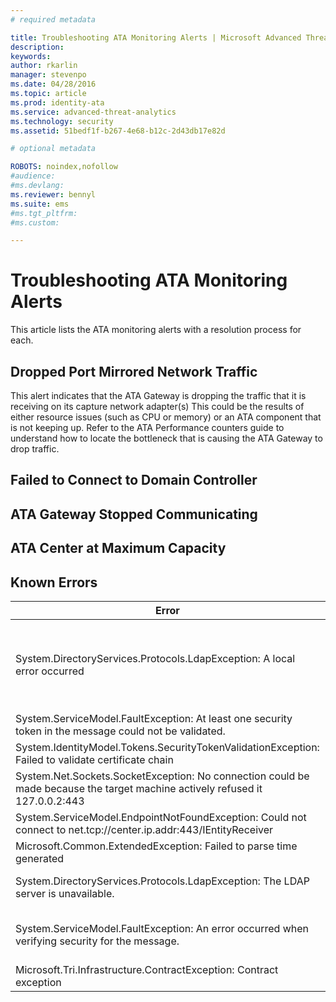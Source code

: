 ```yaml
---
# required metadata

title: Troubleshooting ATA Monitoring Alerts | Microsoft Advanced Threat Analytics
description:
keywords:
author: rkarlin
manager: stevenpo
ms.date: 04/28/2016
ms.topic: article
ms.prod: identity-ata
ms.service: advanced-threat-analytics
ms.technology: security
ms.assetid: 51bedf1f-b267-4e68-b12c-2d43db17e82d

# optional metadata

ROBOTS: noindex,nofollow
#audience:
#ms.devlang:
ms.reviewer: bennyl
ms.suite: ems
#ms.tgt_pltfrm:
#ms.custom:

---
```


# Troubleshooting ATA Monitoring Alerts
This article lists the ATA monitoring alerts with a resolution process for each.

## Dropped Port Mirrored Network Traffic
This alert indicates that the ATA Gateway is dropping the traffic that it is receiving on its capture network adapter(s)
This could be the results of either resource issues (such as CPU or memory) or an ATA component that is not keeping up.
Refer to the ATA Performance counters guide to understand how to locate the bottleneck that is causing the ATA Gateway to drop traffic.

## Failed to Connect to Domain Controller

## ATA Gateway Stopped Communicating

## ATA Center at Maximum Capacity

## Known Errors

|Error|Description|Resolution|
|---------|---------------|--------------|
|System.DirectoryServices.Protocols.LdapException: A local error occurred||DNS resolution<br /><br />Time sync with domain<br /><br />CRL|
|System.ServiceModel.FaultException: At least one security token in the message could not be validated.||Certificate issues|
|System.IdentityModel.Tokens.SecurityTokenValidationException: Failed to validate certificate chain||Trusted CA CRL|
|System.Net.Sockets.SocketException: No connection could be made because the target machine actively refused it 127.0.0.2:443||MongoDB|
|System.ServiceModel.EndpointNotFoundException: Could not connect to net.tcp://center.ip.addr:443/IEntityReceiver||Connectivity to SIEM|
|Microsoft.Common.ExtendedException: Failed to parse time generated||SIEM configuration|
|System.DirectoryServices.Protocols.LdapException: The LDAP server is unavailable.||AD Permissions on objects|
|System.ServiceModel.FaultException: An error occurred when verifying security for the message.||Time sync between ATA Gateway and ATA Center|
|Microsoft.Tri.Infrastructure.ContractException: Contract exception||Finish the configuration|
